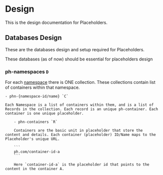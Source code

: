 # Design

This is the design documentation for Placeholders.

## Databases Design

These are the databases design and setup required for Placeholders.

These databases (as of now) should be essential for placeholders design

### ph-namespaces `D`

For each [namespace](#) there is ONE collection. These collections contain list of containers within that namespace.

	- phn-{namespace-id/name} `C`

	Each Namespace is a list of containers within them, and is a list of Records in the collection. Each record is an unique ph-container. Each container is one unique placeholder.

    	- phn-containers `R`

    	Containers are the basic unit in placeholder that store the content and details. Each container (placeholder) ID/Name maps to the Placeholder's unique URL. 

    	```
    	ph.com/container-id-a
    	```

    	Here `container-id-a` is the placeholder id that points to the content in the container A.
